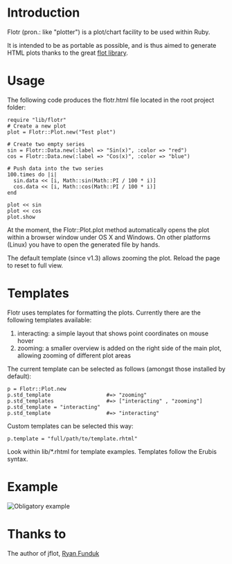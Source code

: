 Introduction
============
Flotr (pron.: like "plotter") is a plot/chart facility to be used within Ruby.

It is intended to be as portable as possible, and is thus aimed to generate HTML plots thanks to the great [flot library](http://ryanfunduk.com/flot).

Usage
=====
The following code produces the flotr.html file located in the root project folder:

    require "lib/flotr"
    # Create a new plot
    plot = Flotr::Plot.new("Test plot")

    # Create two empty series
    sin = Flotr::Data.new(:label => "Sin(x)", :color => "red")
    cos = Flotr::Data.new(:label => "Cos(x)", :color => "blue")

    # Push data into the two series
    100.times do |i| 
      sin.data << [i, Math::sin(Math::PI / 100 * i)]
      cos.data << [i, Math::cos(Math::PI / 100 * i)]
    end

    plot << sin
    plot << cos
    plot.show

At the moment, the Flotr::Plot.plot method automatically opens the plot within a browser window under OS X and Windows. On other platforms (Linux) you have to open the generated file by hands.

The default template (since v1.3) allows zooming the plot. Reload the page to reset to full view.

Templates
=========
Flotr uses templates for formatting the plots. Currently there are the following templates available:
1. interacting: a simple layout that shows point coordinates on mouse hover
2. zooming: a smaller overview is added on the right side of the main plot, allowing zooming of different plot areas

The current template can be selected as follows (amongst those installed by default):

    p = Flotr::Plot.new
    p.std_template                  #=> "zooming"
    p.std_templates                 #=> ["interacting" , "zooming"]
    p.std_template = "interacting"
    p.std_template                  #=> "interacting"
    
Custom templates can be selected this way:

    p.template = "full/path/to/template.rhtml"
    
Look within lib/*.rhtml for template examples. Templates follow the Erubis syntax.

Example
=======

![Obligatory example](http://cloud.github.com/downloads/pbosetti/flotr/plot.png)

Thanks to
=========
The author of jflot, [Ryan Funduk](http://ryanfunduk.com/flot)
